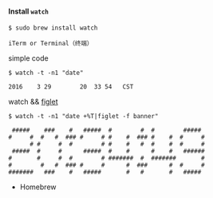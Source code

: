 #### Install `watch`

```
$ sudo brew install watch
```

`iTerm or Terminal（终端）`

simple code

```
$ watch -t -n1 "date"

2016    3 29        20  33 54   CST
```

watch && [figlet](./figlet.md)

```
$ watch -t -n1 "date +%T|figlet -f banner"

 #####    ###    #   #####  #        #  #        #####
#     #  #   #  ### #     # #    #  ### #    #  #     #
      # #     #  #        # #    #   #  #    #  #     #
 #####  #     #      #####  #    #      #    #   ######
#       #     #  #        # #######  #  #######       #
#        #   #  ### #     #      #  ###      #  #     #
#######   ###    #   #####       #   #       #   #####
```

- Homebrew
